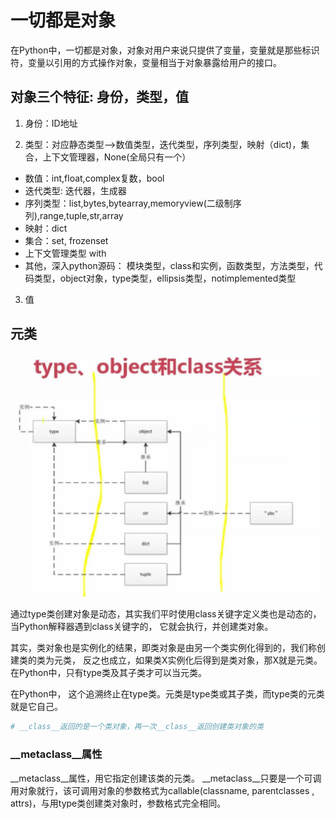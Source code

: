 # 一切都是对象
在Python中，一切都是对象，对象对用户来说只提供了变量，变量就是那些标识符，变量以引用的方式操作对象，变量相当于对象暴露给用户的接口。

## 对象三个特征: 身份，类型，值
1. 身份：ID地址

2. 类型：对应静态类型-->数值类型，迭代类型，序列类型，映射（dict)，集合，上下文管理器，None(全局只有一个）


- 数值：int,float,complex复数，bool
- 迭代类型: 迭代器，生成器
- 序列类型：list,bytes,bytearray,memoryview(二级制序列),range,tuple,str,array
- 映射：dict
- 集合：set, frozenset
- 上下文管理类型 with
- 其他，深入python源码： 模块类型，class和实例，函数类型，方法类型，代码类型，object对象，type类型，ellipsis类型，notimplemented类型

3. 值

## 元类

![](./type_class_obj.png)

通过type类创建对象是动态，其实我们平时使用class关键字定义类也是动态的，当Python解释器遇到class关键字的， 它就会执行，并创建类对象。

其实，类对象也是实例化的结果，即类对象是由另一个类实例化得到的，我们称创建类的类为元类，
反之也成立，如果类X实例化后得到是类对象，那X就是元类。在Python中，只有type类及其子类才可以当元类。

在Python中， 这个追溯终止在type类。元类是type类或其子类，而type类的元类就是它自己。

```python
# __class__返回的是一个类对象，再一次__class__返回创建类对象的类
```

### __metaclass__属性

__metaclass__属性，用它指定创建该类的元类。
__metaclass__只要是一个可调用对象就行，该可调用对象的参数格式为callable(classname, parentclasses , attrs)，与用type类创建类对象时，参数格式完全相同。






